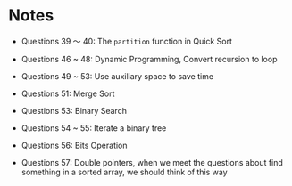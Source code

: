 # Notes

- Questions 39 ～ 40: The `partition` function in Quick Sort

- Questions 46 ~ 48: Dynamic Programming, Convert recursion to loop

- Questions 49 ~ 53: Use auxiliary space to save time

- Questions 51: Merge Sort

- Questions 53: Binary Search

- Questions 54 ~ 55: Iterate a binary tree

- Questions 56: Bits Operation

- Questions 57: Double pointers, when we meet the questions about find something in a sorted array, we should think of this way